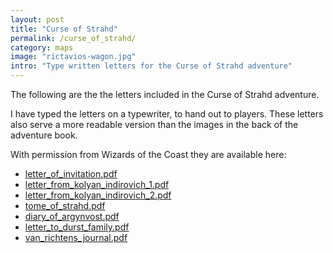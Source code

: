 ```yaml
---
layout: post
title: "Curse of Strahd"
permalink: /curse_of_strahd/
category: maps
image: "rictavios-wagon.jpg"
intro: "Type written letters for the Curse of Strahd adventure"
---
```

<p>The following are the the letters included in the Curse of Strahd adventure.</p>

<p>I have typed the letters on a typewriter, to hand out to players.
These letters also serve a more readable version than the images in the back of the adventure book.</p>

<p>With permission from Wizards of the Coast they are available here:</p>

<div class="bullet-list">
    <ul>
        <li><a href="{{ site.baseurl }}/cos/letter_of_invitation.pdf">letter_of_invitation.pdf</a></li>
        <li><a href="{{ site.baseurl }}/cos/letter_from_kolyan_indirovich_1.pdf">letter_from_kolyan_indirovich_1.pdf</a></li>
        <li><a href="{{ site.baseurl }}/cos/letter_from_kolyan_indirovich_2.pdf">letter_from_kolyan_indirovich_2.pdf</a></li>
        <li><a href="{{ site.baseurl }}/cos/tome_of_strahd.pdf">tome_of_strahd.pdf</a></li>
        <li><a href="{{ site.baseurl }}/cos/diary_of_argynvost.pdf">diary_of_argynvost.pdf</a></li>
        <li><a href="{{ site.baseurl }}/cos/letter_to_durst_family.pdf">letter_to_durst_family.pdf</a></li>
        <li><a href="{{ site.baseurl }}/cos/van_richtens_journal.pdf">van_richtens_journal.pdf</a></li>
    </ul>
</div>